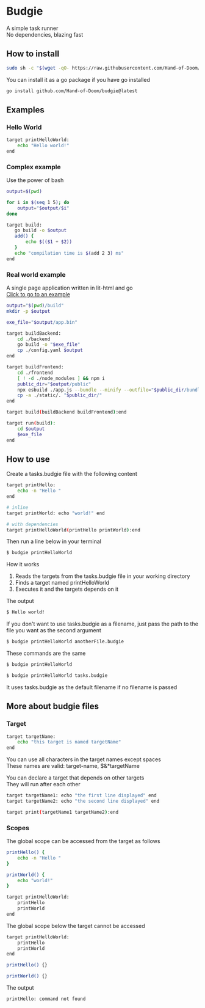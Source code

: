 # Budgie

A simple task runner\
No dependencies, blazing fast

## How to install
```bash
sudo sh -c "$(wget -qO- https://raw.githubusercontent.com/Hand-of-Doom/budgie/main/installer/install.sh)" 1.0.1
```
You can install it as a go package if you have go installed
```bash
go install github.com/Hand-of-Doom/budgie@latest
```

## Examples

### Hello World
```bash
target printHelloWorld:
    echo "Hello world!"
end
```

### Complex example
Use the power of bash
```bash
output=$(pwd)

for i in $(seq 1 5); do
    output="$output/$i"
done

target build:
   go build -o $output
   add() {
       echo $(($1 + $2))
   }
   echo "compilation time is $(add 2 3) ms"
end
```
### Real world example
A single page application written in lit-html and go\
[Click to go to an example](examples/real_world/tasks.budgie)
```bash
output="$(pwd)/build"
mkdir -p $output

exe_file="$output/app.bin"

target buildBackend:
    cd ./backend
    go build -o "$exe_file"
    cp ./config.yaml $output
end

target buildFrontend:
    cd ./frontend
    [ ! -d ./node_modules ] && npm i
    public_dir="$output/public"
    npx esbuild ./app.js --bundle --minify --outfile="$public_dir/bundle.js"
    cp -a ./static/. "$public_dir/"
end

target build(buildBackend buildFrontend):end

target run(build):
    cd $output
    $exe_file
end
```

## How to use

Create a tasks.budgie file with the following content
```bash
target printHello:
    echo -n "Hello "
end

# inline
target printWorld: echo "world!" end

# with dependencies
target printHelloWorld(printHello printWorld):end
```

Then run a line below in your terminal
```bash
$ budgie printHelloWorld
```

How it works
1. Reads the targets from the tasks.budgie file in your working directory
2. Finds a target named printHelloWorld
3. Executes it and the targets depends on it

The output
```bash
$ Hello world!
```

If you don't want to use tasks.budgie as a filename, just pass the path to the file you want as the second argument
```bash
$ budgie printHelloWorld anotherFile.budgie
```

These commands are the same
```bash
$ budgie printHelloWorld
```
```bash
$ budgie printHelloWorld tasks.budgie
```
It uses tasks.budgie as the default filename if no filename is passed

## More about budgie files

### Target
```bash
target targetName:
    echo "this target is named targetName"
end
```
You can use all characters in the target names except spaces\
These names are valid: target-name, $&*targetName

You can declare a target that depends on other targets\
They will run after each other
```bash
target targetName1: echo "the first line displayed" end
target targetName2: echo "the second line displayed" end

target print(targetName1 targetName2):end
```

### Scopes
The global scope can be accessed from the target as follows
```bash
printHello() {
    echo -n "Hello "
}

printWorld() {
    echo "world!"
}

target printHelloWorld:
    printHello
    printWorld
end
```
The global scope below the target cannot be accessed
```bash
target printHelloWorld:
    printHello
    printWorld
end

printHello() {}

printWorld() {}
```
The output
```bash
printHello: command not found
```
